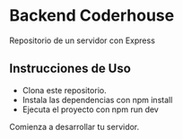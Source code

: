 # Backend Coderhouse
Repositorio de un servidor con Express

## Instrucciones de Uso
-  Clona este repositorio.
-  Instala las dependencias con npm install
-  Ejecuta el proyecto con npm run dev


Comienza a desarrollar tu servidor.